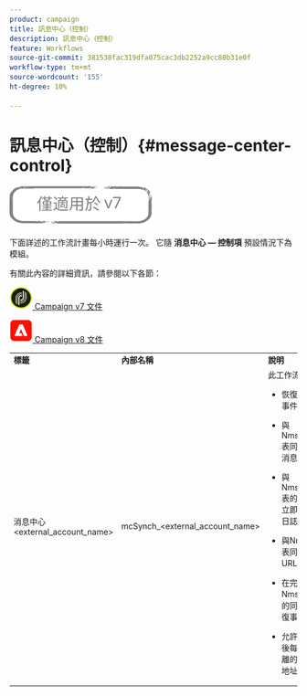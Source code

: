 ```yaml
---
product: campaign
title: 訊息中心（控制）
description: 訊息中心（控制）
feature: Workflows
source-git-commit: 381538fac319dfa075cac3db2252a9cc80b31e0f
workflow-type: tm+mt
source-wordcount: '155'
ht-degree: 10%

---
```



# 訊息中心（控制）{#message-center-control}

![](../../assets/v7-only.svg)

下面詳述的工作流計畫每小時運行一次。 它隨 **消息中心 — 控制項** 預設情況下為模組。


有關此內容的詳細資訊，請參閱以下各節：

![](assets/do-not-localize/v7.jpeg)[  Campaign v7 文件](../../message-center/using/about-transactional-messaging.md)

![](assets/do-not-localize/v8.png)[  Campaign v8 文件](https://experienceleague.adobe.com/docs/campaign/campaign-v8/send/transactional.html)


<table> 
 <tbody> 
  <tr> 
   <td> <strong>標籤</strong><br /> </td> 
   <td> <strong>內部名稱</strong><br /> </td> 
   <td> <strong>說明</strong><br /> </td> 
  </tr> 
  <tr> 
   <td> 消息中心 &lt;external_account_name&gt;<br /> </td> 
   <td> mcSynch_&lt;external_account_name&gt;<br /> </td> 
   <td> 此工作流：<br /> 
    <ul> 
     <li> <p>恢復由操作處理的事件清單。</p> </li> 
     <li> <p>與NmsBroadLogMsg表同步以恢復傳遞消息資格。</p> </li> 
     <li> <p>與NmsBroadLogMsg表的同步完成後，立即恢復事件傳遞日誌。</p> </li> 
     <li> <p>與NmsTrackingUrl表同步以恢復傳遞URL的跟蹤。</p> </li> 
     <li> <p>在完成與NmsTrackingUrl表的同步後，立即恢復事件跟蹤URL。</p> </li> 
     <li> <p>允許您在發送交貨後每三小時恢復隔離的所有電子郵件地址。</p> </li> 
    </ul> </td> 
  </tr> 
 </tbody> 
</table>

